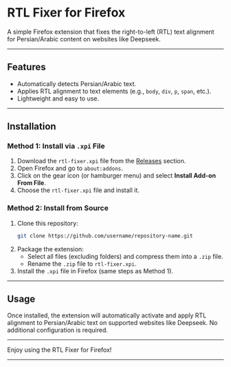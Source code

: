 # RTL Fixer for Firefox

A simple Firefox extension that fixes the right-to-left (RTL) text alignment for Persian/Arabic content on websites like Deepseek.

---

## Features
- Automatically detects Persian/Arabic text.
- Applies RTL alignment to text elements (e.g., `body`, `div`, `p`, `span`, etc.).
- Lightweight and easy to use.

---

## Installation

### Method 1: Install via `.xpi` File
1. Download the `rtl-fixer.xpi` file from the [Releases](https://github.com/username/repository-name/releases) section.
2. Open Firefox and go to `about:addons`.
3. Click on the gear icon (or hamburger menu) and select **Install Add-on From File**.
4. Choose the `rtl-fixer.xpi` file and install it.

### Method 2: Install from Source
1. Clone this repository:
   ```bash
   git clone https://github.com/username/repository-name.git
   ```
2. Package the extension:
   - Select all files (excluding folders) and compress them into a `.zip` file.
   - Rename the `.zip` file to `rtl-fixer.xpi`.
3. Install the `.xpi` file in Firefox (same steps as Method 1).

---

## Usage
Once installed, the extension will automatically activate and apply RTL alignment to Persian/Arabic text on supported websites like Deepseek. No additional configuration is required.

---

Enjoy using the RTL Fixer for Firefox! 

---
